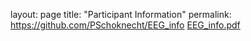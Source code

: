 layout: page
title: "Participant Information"
permalink: https://github.com/PSchoknecht/EEG_info
[EEG_info.pdf](https://github.com/PSchoknecht/PSchoknecht.github.io/files/9055047/EEG_info.pdf)
